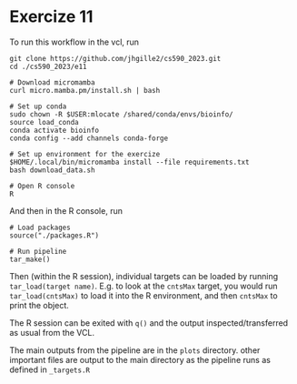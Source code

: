 # Exercize 11

To run this workflow in the vcl, run 

```
git clone https://github.com/jhgille2/cs590_2023.git
cd ./cs590_2023/e11

# Download micromamba
curl micro.mamba.pm/install.sh | bash

# Set up conda
sudo chown -R $USER:mlocate /shared/conda/envs/bioinfo/
source load_conda
conda activate bioinfo
conda config --add channels conda-forge

# Set up environment for the exercize
$HOME/.local/bin/micromamba install --file requirements.txt
bash download_data.sh

# Open R console
R
```

And then in the R console, run
```
# Load packages
source("./packages.R")

# Run pipeline
tar_make()
```

Then (within the R session), individual targets can be loaded by running `tar_load(target name)`. E.g. to look at the `cntsMax` target, you would run `tar_load(cntsMax)` to load it into the R environment, and then `cntsMax` to print the object.

The R session can be exited with `q()` and the output inspected/transferred as usual from the VCL.  

 The main outputs from the pipeline are in the `plots` directory. other important files are output to the main directory as the pipeline runs as defined in `_targets.R`
